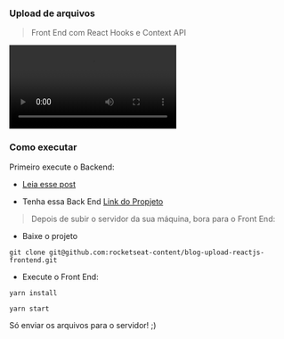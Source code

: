 ### Upload de arquivos

> Front End com React Hooks e Context API

<video id="player" playsinline controls data-poster=".github/poster.png">
  <source src=".github/exemplo.webm" type="video/webm" />
</video>

### Como executar

Primeiro execute o Backend:

- [Leia esse post](https://blog.rocketseat.com.br/upload-de-imagens-no-s3-da-aws-com-node-js/)

- Tenha essa Back End [Link do Propjeto](https://github.com/rocketseat-content/youtube-upload-nodejs-reactjs-backend)

> Depois de subir o servidor da sua máquina, bora para o Front End:

- Baixe o projeto

```
git clone git@github.com:rocketseat-content/blog-upload-reactjs-frontend.git
```

- Execute o Front End:

```
yarn install
```

```
yarn start
```

Só enviar os arquivos para o servidor! ;)
